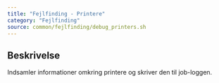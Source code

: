 ```yaml
---
title: "Fejlfinding - Printere"
category: "Fejlfinding"
source: common/fejlfinding/debug_printers.sh
---
```


## Beskrivelse
Indsamler informationer omkring printere og skriver den til job-loggen.